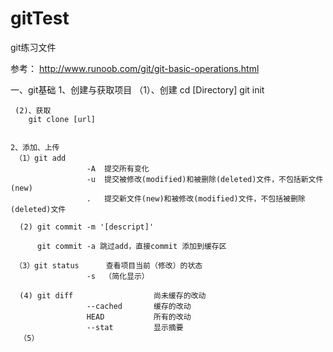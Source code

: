 # gitTest
git练习文件


参考： http://www.runoob.com/git/git-basic-operations.html

一、git基础
    1、创建与获取项目
    （1）、创建
        cd [Directory]
        git init

     (2)、获取
        git clone [url]


    2、添加、上传
     （1）git add
                     -A  提交所有变化
                     -u  提交被修改(modified)和被删除(deleted)文件，不包括新文件(new)
                     .   提交新文件(new)和被修改(modified)文件，不包括被删除(deleted)文件

      (2) git commit -m '[descript]'

          git commit -a 跳过add，直接commit 添加到缓存区

     （3）git status      查看项目当前（修改）的状态
                     -s  （简化显示）

      (4) git diff                  尚未缓存的改动
                     --cached       缓存的改动
                     HEAD           所有的改动
                     --stat         显示摘要
      （5）





